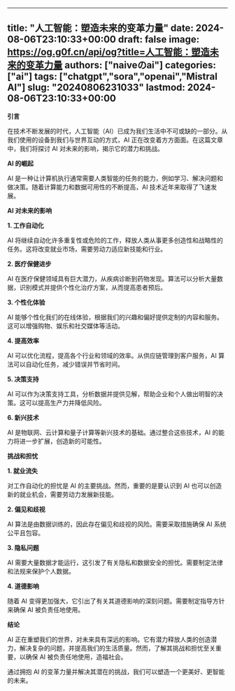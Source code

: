 
---
title: "人工智能：塑造未来的变革力量"
date: 2024-08-06T23:10:33+00:00
draft: false
image: https://og.g0f.cn/api/og?title=人工智能：塑造未来的变革力量
authors: ["naiveのai"]
categories: ["ai"]
tags: ["chatgpt","sora","openai","Mistral AI"]
slug: "20240806231033"
lastmod: 2024-08-06T23:10:33+00:00
---
**引言**

在技术不断发展的时代，人工智能（AI）已成为我们生活中不可或缺的一部分。从我们使用的设备到我们与世界互动的方式，AI 正在改变着方方面面。在这篇文章中，我们将探讨 AI 对未来的影响，揭示它的潜力和挑战。

**AI 的崛起**

AI 是一种让计算机执行通常需要人类智能的任务的能力，例如学习、解决问题和做决策。随着计算能力和数据可用性的不断提高，AI 技术近年来取得了飞速发展。

**AI 对未来的影响**

**1. 工作自动化**

AI 将继续自动化许多重复性或危险的工作，释放人类从事更多创造性和战略性的任务。这将改变就业市场，需要劳动力适应新技能和行业。

**2. 医疗保健进步**

AI 在医疗保健领域具有巨大潜力，从疾病诊断到药物发现。算法可以分析大量数据，识别模式并提供个性化治疗方案，从而提高患者预后。

**3. 个性化体验**

AI 能够个性化我们的在线体验，根据我们的兴趣和偏好提供定制的内容和服务。这可以增强购物、娱乐和社交媒体等活动。

**4. 提高效率**

AI 可以优化流程，提高各个行业和领域的效率。从供应链管理到客户服务，AI 算法可以自动化任务，减少错误并节省时间。

**5. 决策支持**

AI 可以作为决策支持工具，分析数据并提供见解，帮助企业和个人做出明智的决策。这可以提高生产力并降低风险。

**6. 新兴技术**

AI 是物联网、云计算和量子计算等新兴技术的基础。通过整合这些技术，AI 的能力将进一步扩展，创造新的可能性。

**挑战和担忧**

**1. 就业流失**

对工作自动化的担忧是 AI 的主要挑战。然而，重要的是要认识到 AI 也可以创造新的就业机会，需要劳动力发展新技能。

**2. 偏见和歧视**

AI 算法是由数据训练的，因此存在偏见和歧视的风险。需要采取措施确保 AI 系统公平且包容。

**3. 隐私问题**

AI 需要大量数据才能运行，这引发了有关隐私和数据安全的担忧。需要制定法律和法规来保护个人数据。

**4. 道德影响**

随着 AI 变得更加强大，它引出了有关其道德影响的深刻问题。需要制定指导方针来确保 AI 被负责任地使用。

**结论**

AI 正在重塑我们的世界，对未来具有深远的影响。它有潜力释放人类的创造潜力，解决复杂的问题，并提高我们的生活质量。然而，了解其挑战和担忧至关重要，以确保 AI 被负责任地使用，造福社会。

通过拥抱 AI 的变革力量并解决其潜在的挑战，我们可以塑造一个更美好、更智能的未来。